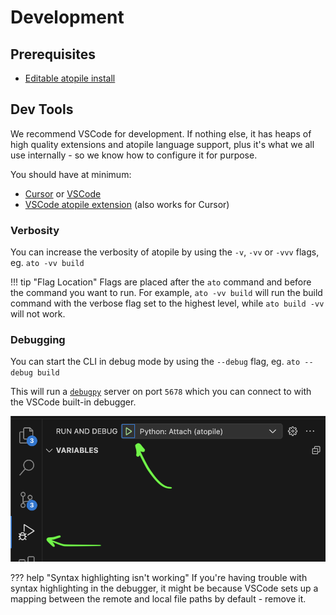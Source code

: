# Development

## Prerequisites

- [Editable atopile install](/guides/installation/#editable-installation-best-for-development)

## Dev Tools

We recommend VSCode for development. If nothing else, it has heaps of high quality extensions and atopile language support, plus it's what we all use internally - so we know how to configure it for purpose.

You should have at minimum:
- [Cursor](https://www.cursor.com/) or [VSCode](https://code.visualstudio.com)
- [VSCode atopile extension](https://marketplace.visualstudio.com/items?itemName=atopile.atopile) (also works for Cursor)

### Verbosity

You can increase the verbosity of atopile by using the `-v`, `-vv` or `-vvv` flags, eg. `ato -vv build`

!!! tip "Flag Location"
    Flags are placed after the `ato` command and before the command you want to run. For example, `ato -vv build` will run the build command with the verbose flag set to the highest level, while `ato build -vv` will not work.

### Debugging

You can start the CLI in debug mode by using the `--debug` flag, eg. `ato --debug build`

This will run a [`debugpy`](https://github.com/microsoft/debugpy) server on port `5678` which you can connect to with the VSCode built-in debugger.

![connect debugger](assets/images/debugger-vscode.png)

??? help "Syntax highlighting isn't working"
    If you're having trouble with syntax highlighting in the debugger, it might be because VSCode sets up a mapping between the remote and local file paths by default - remove it.
